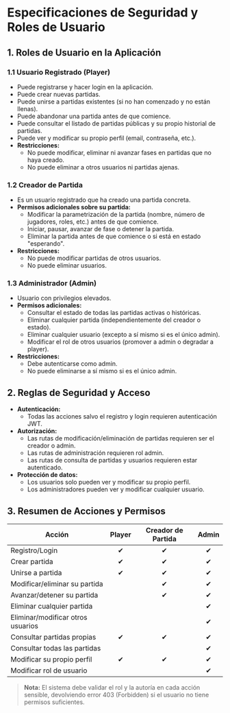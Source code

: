 # Especificaciones de Seguridad y Roles de Usuario

## 1. Roles de Usuario en la Aplicación

### 1.1 Usuario Registrado (Player)
- Puede registrarse y hacer login en la aplicación.
- Puede crear nuevas partidas.
- Puede unirse a partidas existentes (si no han comenzado y no están llenas).
- Puede abandonar una partida antes de que comience.
- Puede consultar el listado de partidas públicas y su propio historial de partidas.
- Puede ver y modificar su propio perfil (email, contraseña, etc.).
- **Restricciones:**
  - No puede modificar, eliminar ni avanzar fases en partidas que no haya creado.
  - No puede eliminar a otros usuarios ni partidas ajenas.

### 1.2 Creador de Partida
- Es un usuario registrado que ha creado una partida concreta.
- **Permisos adicionales sobre su partida:**
  - Modificar la parametrización de la partida (nombre, número de jugadores, roles, etc.) antes de que comience.
  - Iniciar, pausar, avanzar de fase o detener la partida.
  - Eliminar la partida antes de que comience o si está en estado "esperando".
- **Restricciones:**
  - No puede modificar partidas de otros usuarios.
  - No puede eliminar usuarios.

### 1.3 Administrador (Admin)
- Usuario con privilegios elevados.
- **Permisos adicionales:**
  - Consultar el estado de todas las partidas activas o históricas.
  - Eliminar cualquier partida (independientemente del creador o estado).
  - Eliminar cualquier usuario (excepto a sí mismo si es el único admin).
  - Modificar el rol de otros usuarios (promover a admin o degradar a player).
- **Restricciones:**
  - Debe autenticarse como admin.
  - No puede eliminarse a sí mismo si es el único admin.

## 2. Reglas de Seguridad y Acceso

- **Autenticación:**
  - Todas las acciones salvo el registro y login requieren autenticación JWT.
- **Autorización:**
  - Las rutas de modificación/eliminación de partidas requieren ser el creador o admin.
  - Las rutas de administración requieren rol admin.
  - Las rutas de consulta de partidas y usuarios requieren estar autenticado.
- **Protección de datos:**
  - Los usuarios solo pueden ver y modificar su propio perfil.
  - Los administradores pueden ver y modificar cualquier usuario.

## 3. Resumen de Acciones y Permisos

| Acción                                 | Player | Creador de Partida | Admin |
|----------------------------------------|:------:|:------------------:|:-----:|
| Registro/Login                         |   ✔    |         ✔          |   ✔   |
| Crear partida                          |   ✔    |         ✔          |   ✔   |
| Unirse a partida                       |   ✔    |         ✔          |   ✔   |
| Modificar/eliminar su partida          |        |         ✔          |   ✔   |
| Avanzar/detener su partida             |        |         ✔          |   ✔   |
| Eliminar cualquier partida             |        |                    |   ✔   |
| Eliminar/modificar otros usuarios      |        |                    |   ✔   |
| Consultar partidas propias             |   ✔    |         ✔          |   ✔   |
| Consultar todas las partidas           |        |                    |   ✔   |
| Modificar su propio perfil             |   ✔    |         ✔          |   ✔   |
| Modificar rol de usuario               |        |                    |   ✔   |

> **Nota:** El sistema debe validar el rol y la autoría en cada acción sensible, devolviendo error 403 (Forbidden) si el usuario no tiene permisos suficientes.
